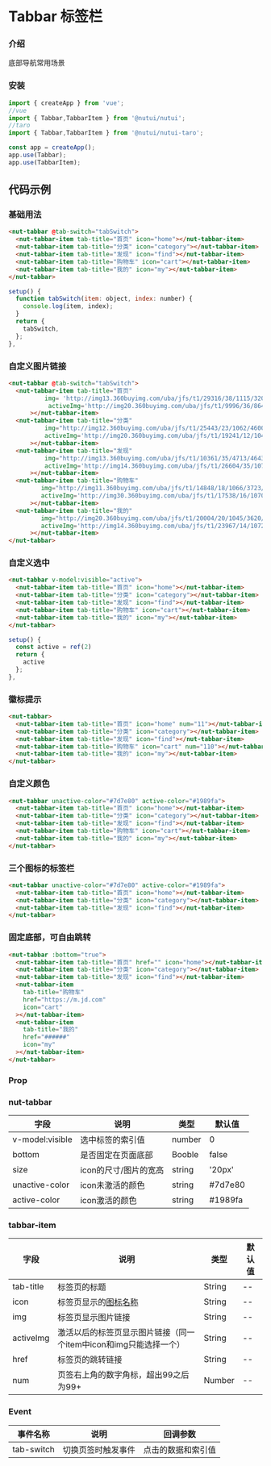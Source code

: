 # Tabbar 标签栏

### 介绍

底部导航常用场景
### 安装

``` javascript
import { createApp } from 'vue';
//vue
import { Tabbar,TabbarItem } from '@nutui/nutui';
//taro
import { Tabbar,TabbarItem } from '@nutui/nutui-taro';

const app = createApp();
app.use(Tabbar);
app.use(TabbarItem);

```

## 代码示例

### 基础用法

``` html
<nut-tabbar @tab-switch="tabSwitch">
  <nut-tabbar-item tab-title="首页" icon="home"></nut-tabbar-item>
  <nut-tabbar-item tab-title="分类" icon="category"></nut-tabbar-item>
  <nut-tabbar-item tab-title="发现" icon="find"></nut-tabbar-item>
  <nut-tabbar-item tab-title="购物车" icon="cart"></nut-tabbar-item>
  <nut-tabbar-item tab-title="我的" icon="my"></nut-tabbar-item>
</nut-tabbar>
```

``` javascript
setup() {
  function tabSwitch(item: object, index: number) {
    console.log(item, index);
  }
  return {
    tabSwitch,
  };
},
```

### 自定义图片链接
```html
<nut-tabbar @tab-switch="tabSwitch">
  <nut-tabbar-item tab-title="首页"
          img= 'http://img13.360buyimg.com/uba/jfs/t1/29316/38/1115/3203/5c0f3d61E35d0c7da/9e557f2cb5c9dab6.jpg'
           activeImg='http://img20.360buyimg.com/uba/jfs/t1/9996/36/8646/4833/5c0f3d61E7c1b7e0f/c98ad61124172e93.jpg'
      ></nut-tabbar-item>
  <nut-tabbar-item tab-title="分类" 
          img="http://img12.360buyimg.com/uba/jfs/t1/25443/23/1062/4600/5c0f3d61E2e9f1360/c9b3421fe18614e2.jpg"
          activeImg='http://img20.360buyimg.com/uba/jfs/t1/19241/12/1048/8309/5c0f3d61E17ed5a56/c3af0964cade47f8.jpg'
      ></nut-tabbar-item>
  <nut-tabbar-item tab-title="发现" 
          img="http://img13.360buyimg.com/uba/jfs/t1/10361/35/4713/4643/5c0f3d62E437a3c94/273fd0fb90798f03.jpg"
          activeImg='http://img14.360buyimg.com/uba/jfs/t1/26604/35/1073/7896/5c0f3d61Eb9f5f184/5f01c938abe4216d.jpg'
      ></nut-tabbar-item>
  <nut-tabbar-item tab-title="购物车" 
         img="http://img11.360buyimg.com/uba/jfs/t1/14848/18/1066/3723/5c0f41bdE9f2a38fe/e6ed6768717297fb.jpg"
         activeImg='http://img30.360buyimg.com/uba/jfs/t1/17538/16/1070/6214/5c0f41bdE4bc9a1db/74cf978e5015454b.jpg'
      ></nut-tabbar-item>
  <nut-tabbar-item tab-title="我的" 
         img="http://img20.360buyimg.com/uba/jfs/t1/20004/20/1045/3620/5c0f3d61Eaaec1670/9e59db63983b7b9f.jpg"
         activeImg='http://img14.360buyimg.com/uba/jfs/t1/23967/14/1072/6714/5c0f3d61E0ad8991e/8f741953f6e38f15.jpg'
      ></nut-tabbar-item>
</nut-tabbar>
```

### 自定义选中

``` html
<nut-tabbar v-model:visible="active">
  <nut-tabbar-item tab-title="首页" icon="home"></nut-tabbar-item>
  <nut-tabbar-item tab-title="分类" icon="category"></nut-tabbar-item>
  <nut-tabbar-item tab-title="发现" icon="find"></nut-tabbar-item>
  <nut-tabbar-item tab-title="购物车" icon="cart"></nut-tabbar-item>
  <nut-tabbar-item tab-title="我的" icon="my"></nut-tabbar-item>
</nut-tabbar>
```
``` javascript
setup() {
  const active = ref(2)
  return {
    active
  };
},
```
### 徽标提示

``` html
<nut-tabbar>
  <nut-tabbar-item tab-title="首页" icon="home" num="11"></nut-tabbar-item>
  <nut-tabbar-item tab-title="分类" icon="category"></nut-tabbar-item>
  <nut-tabbar-item tab-title="发现" icon="find"></nut-tabbar-item>
  <nut-tabbar-item tab-title="购物车" icon="cart" num="110"></nut-tabbar-item>
  <nut-tabbar-item tab-title="我的" icon="my"></nut-tabbar-item>
</nut-tabbar>
```
### 自定义颜色

``` html
<nut-tabbar unactive-color="#7d7e80" active-color="#1989fa">
  <nut-tabbar-item tab-title="首页" icon="home"></nut-tabbar-item>
  <nut-tabbar-item tab-title="分类" icon="category"></nut-tabbar-item>
  <nut-tabbar-item tab-title="发现" icon="find"></nut-tabbar-item>
  <nut-tabbar-item tab-title="购物车" icon="cart"></nut-tabbar-item>
  <nut-tabbar-item tab-title="我的" icon="my"></nut-tabbar-item>
</nut-tabbar>
```
### 三个图标的标签栏

``` html
<nut-tabbar unactive-color="#7d7e80" active-color="#1989fa">
  <nut-tabbar-item tab-title="首页" icon="home"></nut-tabbar-item>
  <nut-tabbar-item tab-title="分类" icon="category"></nut-tabbar-item>
  <nut-tabbar-item tab-title="发现" icon="find"></nut-tabbar-item>
</nut-tabbar>
```
### 固定底部，可自由跳转

``` html
<nut-tabbar :bottom="true">
  <nut-tabbar-item tab-title="首页" href="" icon="home"></nut-tabbar-item>
  <nut-tabbar-item tab-title="分类" icon="category"></nut-tabbar-item>
  <nut-tabbar-item tab-title="发现" icon="find"></nut-tabbar-item>
  <nut-tabbar-item
    tab-title="购物车"
    href="https://m.jd.com"
    icon="cart"
  ></nut-tabbar-item>
  <nut-tabbar-item
    tab-title="我的"
    href="######"
    icon="my"
  ></nut-tabbar-item>
</nut-tabbar>
```
### Prop

### nut-tabbar

| 字段            | 说明               | 类型   | 默认值  |
|-----------------|--------------------|--------|---------|
| v-model:visible | 选中标签的索引值   | number | 0       |
| bottom          | 是否固定在页面底部 | Booble | false   |
| size          | icon的尺寸/图片的宽高 | string | '20px'  |
| unactive-color  | icon未激活的颜色   | string | #7d7e80 |
| active-color    | icon激活的颜色     | string | #1989fa |

### tabbar-item

| 字段      | 说明                                      | 类型   | 默认值 |
|-----------|-------------------------------------------|--------|--------|
| tab-title | 标签页的标题                              | String | --     |
| icon      | 标签页显示的[图标名称](#/icon)  | String | --     |
| img      | 标签页显示图片链接 | String | --     |
| activeImg      | 激活以后的标签页显示图片链接（同一个item中icon和img只能选择一个） | String | --     |
| href      | 标签页的跳转链接                          | String | --     |
| num       | 页签右上角的数字角标，超出99之后为99+     | Number | --     |


### Event

| 事件名称   | 说明               | 回调参数           |
|------------|--------------------|--------------------|
| tab-switch | 切换页签时触发事件 | 点击的数据和索引值 |



